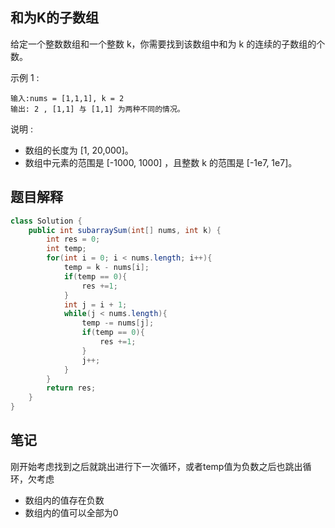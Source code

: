 
## 和为K的子数组

给定一个整数数组和一个整数 k，你需要找到该数组中和为 k 的连续的子数组的个数。

示例 1 :

```
输入:nums = [1,1,1], k = 2
输出: 2 , [1,1] 与 [1,1] 为两种不同的情况。
```

说明 :

* 数组的长度为 [1, 20,000]。
* 数组中元素的范围是 [-1000, 1000] ，且整数 k 的范围是 [-1e7, 1e7]。



## 题目解释

```java
class Solution {
    public int subarraySum(int[] nums, int k) {
        int res = 0;
        int temp;
        for(int i = 0; i < nums.length; i++){  
            temp = k - nums[i];
            if(temp == 0){
                res +=1;
            }
            int j = i + 1;
            while(j < nums.length){
                temp -= nums[j];
                if(temp == 0){
                    res +=1;
                }
                j++;
            }
        }
        return res;
    }
}
```

## 笔记

刚开始考虑找到之后就跳出进行下一次循环，或者temp值为负数之后也跳出循环，欠考虑
* 数组内的值存在负数
* 数组内的值可以全部为0
